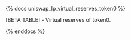 {% docs uniswap_lp_virtual_reserves_token0 %}

[BETA TABLE] - Virtual reserves of token0.

{% enddocs %}